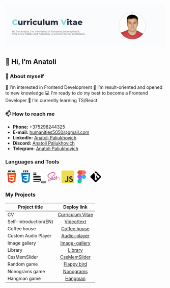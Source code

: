 [<img alt="profile" src="img/profile.png">](https://Anatoli-Paliukhovich.github.io/rsschool-cv/)

## 👋 Hi, I’m Anatoli
### 💬 About myself
 👀 I’m interested in Frontend Development
 🌱 I’m result-oriented and opened to new knowledge
 💻 I'm ready to do my best to become a Frontend Developer
 🔭 I’m currently learning TS/React
### 📫 How to reach me
- __Phone:__ +375298244325
- __E-mail:__ [humanities5050@gmail.com](humanities5050@gmail.com)
- __LinkedIn:__ [Anatoli Paliukhovich](https://www.linkedin.com/in/anatoli-paliukhovich-545b07215/)
- __Discord:__ [Anatoli Paliukhovich](https://discordapp.com/users/anatoli0243)
- __Telegram:__ [Anatoli Paliukhovich](https://t.me/Anatoli_Paliukhovich)
### Languages and Tools
<img alt="HTML5 icon" width="40px" src="img/html.svg">   <img alt="CSS3 icon" width="40px" src="img/css.svg">  <img alt="BEM icon" width="40px" src="img/bem.svg">  <img alt="SASS icon" width="40px" src="img/sass.png">   <img alt="JS icon" width="40px" src="img/js.svg">   <img alt="Figma icon" width="40px" src="img/figma.svg">   <img alt="Git icon" width="40px" src="img/git.png">
### My Projects
 Project title            |   Deploy link
--------------------------|:-----------------------:
CV                        |   [Curriculum Vitae](https://Anatoli-Paliukhovich.github.io/rsschool-cv/)
Self-introduction(EN)     |   [Video/text](https://rolling-scopes-school.github.io/anatoli-paliukhovich-JSFE2023Q4/self-introduction/)
Coffee house              |   [Coffee house](https://rolling-scopes-school.github.io/anatoli-paliukhovich-JSFE2023Q4/coffee-house)
Custom Audio Player       |   [Audio-player](https://rolling-scopes-school.github.io/anatoli-paliukhovich-JSFEPRESCHOOL2023Q2/js30audioplayer/)
Image gallery             |   [Image-gallery](https://rolling-scopes-school.github.io/anatoli-paliukhovich-JSFEPRESCHOOL2023Q2/js30image-galery/)
Library                   |   [Library](https://rolling-scopes-school.github.io/anatoli-paliukhovich-JSFEPRESCHOOL2023Q2/library/)
CssMemSlider              |   [CssMemSlider](https://anatoli-paliukhovich.github.io/cssMemeSlider/cssMemeSlider/index.html)
Random game               |   [Flappy bird](https://rolling-scopes-school.github.io/anatoli-paliukhovich-JSFEPRESCHOOL2023Q2/random-game/)
Nonograms game            |   [Nonograms](https://rolling-scopes-school.github.io/anatoli-paliukhovich-JSFE2023Q4/nonograms)
Hangman game              |   [Hangman](https://rolling-scopes-school.github.io/anatoli-paliukhovich-JSFE2023Q4/hangman)
<!---
Anatoli-Paliukhovich/Anatoli-Paliukhovich is a ✨ special ✨ repository because its `README.md` (this file) appears on your GitHub profile.
You can click the Preview link to take a look at your changes.
--->
